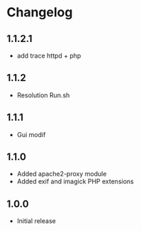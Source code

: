 # Changelog

## 1.1.2.1
- add trace httpd + php

## 1.1.2
- Resolution Run.sh

## 1.1.1
- Gui modif

## 1.1.0
- Added apache2-proxy module
- Added exif and imagick PHP extensions

## 1.0.0
- Initial release
